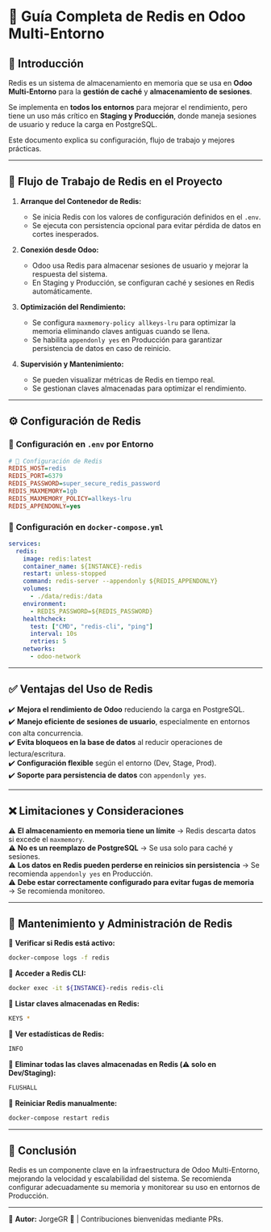 # 🔴 **Guía Completa de Redis en Odoo Multi-Entorno**

## 🚀 **Introducción**
Redis es un sistema de almacenamiento en memoria que se usa en **Odoo Multi-Entorno** para la **gestión de caché** y **almacenamiento de sesiones**.

Se implementa en **todos los entornos** para mejorar el rendimiento, pero tiene un uso más crítico en **Staging y Producción**, donde maneja sesiones de usuario y reduce la carga en PostgreSQL.

Este documento explica su configuración, flujo de trabajo y mejores prácticas.

---

## 🔄 **Flujo de Trabajo de Redis en el Proyecto**

1. **Arranque del Contenedor de Redis:**
   - Se inicia Redis con los valores de configuración definidos en el `.env`.
   - Se ejecuta con persistencia opcional para evitar pérdida de datos en cortes inesperados.

2. **Conexión desde Odoo:**
   - Odoo usa Redis para almacenar sesiones de usuario y mejorar la respuesta del sistema.
   - En Staging y Producción, se configuran caché y sesiones en Redis automáticamente.

3. **Optimización del Rendimiento:**
   - Se configura `maxmemory-policy allkeys-lru` para optimizar la memoria eliminando claves antiguas cuando se llena.
   - Se habilita `appendonly yes` en Producción para garantizar persistencia de datos en caso de reinicio.

4. **Supervisión y Mantenimiento:**
   - Se pueden visualizar métricas de Redis en tiempo real.
   - Se gestionan claves almacenadas para optimizar el rendimiento.

---

## ⚙️ **Configuración de Redis**

### 🔹 **Configuración en `.env` por Entorno**
```ini
# 🔴 Configuración de Redis
REDIS_HOST=redis
REDIS_PORT=6379
REDIS_PASSWORD=super_secure_redis_password
REDIS_MAXMEMORY=1gb
REDIS_MAXMEMORY_POLICY=allkeys-lru
REDIS_APPENDONLY=yes
```

### 🔹 **Configuración en `docker-compose.yml`**
```yaml
services:
  redis:
    image: redis:latest
    container_name: ${INSTANCE}-redis
    restart: unless-stopped
    command: redis-server --appendonly ${REDIS_APPENDONLY}
    volumes:
      - ./data/redis:/data
    environment:
      - REDIS_PASSWORD=${REDIS_PASSWORD}
    healthcheck:
      test: ["CMD", "redis-cli", "ping"]
      interval: 10s
      retries: 5
    networks:
      - odoo-network
```

---

## ✅ **Ventajas del Uso de Redis**

✔️ **Mejora el rendimiento de Odoo** reduciendo la carga en PostgreSQL.  
✔️ **Manejo eficiente de sesiones de usuario**, especialmente en entornos con alta concurrencia.  
✔️ **Evita bloqueos en la base de datos** al reducir operaciones de lectura/escritura.  
✔️ **Configuración flexible** según el entorno (Dev, Stage, Prod).  
✔️ **Soporte para persistencia de datos** con `appendonly yes`.  

---

## ❌ **Limitaciones y Consideraciones**

⚠️ **El almacenamiento en memoria tiene un límite** → Redis descarta datos si excede el `maxmemory`.  
⚠️ **No es un reemplazo de PostgreSQL** → Se usa solo para caché y sesiones.  
⚠️ **Los datos en Redis pueden perderse en reinicios sin persistencia** → Se recomienda `appendonly yes` en Producción.  
⚠️ **Debe estar correctamente configurado para evitar fugas de memoria** → Se recomienda monitoreo.  

---

## 🔄 **Mantenimiento y Administración de Redis**

🔹 **Verificar si Redis está activo:**
```sh
docker-compose logs -f redis
```

🔹 **Acceder a Redis CLI:**
```sh
docker exec -it ${INSTANCE}-redis redis-cli
```

🔹 **Listar claves almacenadas en Redis:**
```sh
KEYS *
```

🔹 **Ver estadísticas de Redis:**
```sh
INFO
```

🔹 **Eliminar todas las claves almacenadas en Redis (⚠️ solo en Dev/Staging):**
```sh
FLUSHALL
```

🔹 **Reiniciar Redis manualmente:**
```sh
docker-compose restart redis
```

---

## 🚀 **Conclusión**
Redis es un componente clave en la infraestructura de Odoo Multi-Entorno, mejorando la velocidad y escalabilidad del sistema. Se recomienda configurar adecuadamente su memoria y monitorear su uso en entornos de Producción.

---

📌 **Autor:** JorgeGR 🚀 | Contribuciones bienvenidas mediante PRs.


